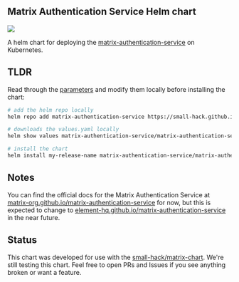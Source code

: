 ## Matrix Authentication Service Helm chart
<a href="https://github.com/small-hack/matrix-authentication-service-chart/releases"><img src="https://img.shields.io/github/v/release/small-hack/matrix-authentication-service-chart?style=plastic&labelColor=blue&color=green&logo=GitHub&logoColor=white"></a>

A helm chart for deploying the [matrix-authentication-service](https://github.com/matrix-org/matrix-authentication-service) on Kubernetes.

## TLDR

Read through the [parameters](./charts/matrix-authentication-service-chart/README.md) and modify them locally before installing the chart:

```bash
# add the helm repo locally
helm repo add matrix-authentication-service https://small-hack.github.io/matrix-authentication-service-chart

# downloads the values.yaml locally
helm show values matrix-authentication-service/matrix-authentication-service > values.yaml

# install the chart
helm install my-release-name matrix-authentication-service/matrix-authentication-service --values values.yaml
```

## Notes
You can find the official docs for the Matrix Authentication Service at [matrix-org.github.io/matrix-authentication-service](https://matrix-org.github.io/matrix-authentication-service/index.html) for now, but this is expected to change to [element-hq.github.io/matrix-authentication-service](https://element-hq.github.io/matrix-authentication-service/index.html) in the near future.

## Status
This chart was developed for use with the [small-hack/matrix-chart](https://github.com/small-hack/matrix-chart). We're still testing this chart. Feel free to open PRs and Issues if you see anything broken or want a feature.
